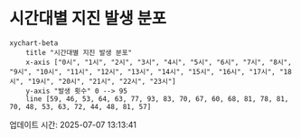 # 시간대별 지진 발생 분포

```mermaid
xychart-beta
    title "시간대별 지진 발생 분포"
    x-axis ["0시", "1시", "2시", "3시", "4시", "5시", "6시", "7시", "8시", "9시", "10시", "11시", "12시", "13시", "14시", "15시", "16시", "17시", "18시", "19시", "20시", "21시", "22시", "23시"]
    y-axis "발생 횟수" 0 --> 95
    line [59, 46, 53, 64, 63, 77, 93, 83, 70, 67, 60, 68, 81, 78, 81, 70, 48, 53, 63, 72, 44, 48, 81, 57]
```

업데이트 시간: 2025-07-07 13:13:41
